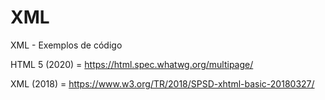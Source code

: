 # XML
XML - Exemplos de código

HTML 5 (2020) = https://html.spec.whatwg.org/multipage/

XML (2018) = https://www.w3.org/TR/2018/SPSD-xhtml-basic-20180327/ 
